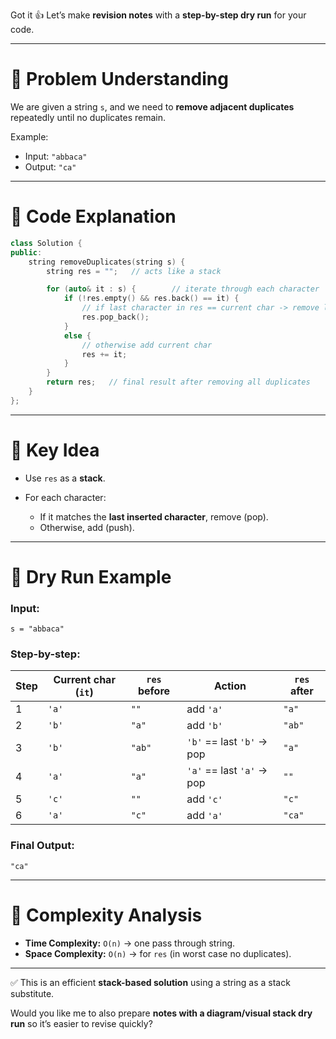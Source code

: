 Got it 👍 Let’s make **revision notes** with a **step-by-step dry run** for your code.

---

# 🔹 Problem Understanding

We are given a string `s`, and we need to **remove adjacent duplicates** repeatedly until no duplicates remain.

Example:

* Input: `"abbaca"`
* Output: `"ca"`

---

# 🔹 Code Explanation

```cpp
class Solution {
public:
    string removeDuplicates(string s) {
        string res = "";   // acts like a stack

        for (auto& it : s) {        // iterate through each character
            if (!res.empty() && res.back() == it) {
                // if last character in res == current char -> remove last
                res.pop_back();
            }
            else {
                // otherwise add current char
                res += it;
            }
        }
        return res;   // final result after removing all duplicates
    }
};
```

---

# 🔹 Key Idea

* Use `res` as a **stack**.
* For each character:

  * If it matches the **last inserted character**, remove (pop).
  * Otherwise, add (push).

---

# 🔹 Dry Run Example

### Input:

`s = "abbaca"`

### Step-by-step:

| Step | Current char (`it`) | `res` before | Action                    | `res` after |
| ---- | ------------------- | ------------ | ------------------------- | ----------- |
| 1    | `'a'`               | `""`         | add `'a'`                 | `"a"`       |
| 2    | `'b'`               | `"a"`        | add `'b'`                 | `"ab"`      |
| 3    | `'b'`               | `"ab"`       | `'b'` == last `'b'` → pop | `"a"`       |
| 4    | `'a'`               | `"a"`        | `'a'` == last `'a'` → pop | `""`        |
| 5    | `'c'`               | `""`         | add `'c'`                 | `"c"`       |
| 6    | `'a'`               | `"c"`        | add `'a'`                 | `"ca"`      |

### Final Output:

`"ca"`

---

# 🔹 Complexity Analysis

* **Time Complexity:** `O(n)` → one pass through string.
* **Space Complexity:** `O(n)` → for `res` (in worst case no duplicates).

---

✅ This is an efficient **stack-based solution** using a string as a stack substitute.

Would you like me to also prepare **notes with a diagram/visual stack dry run** so it’s easier to revise quickly?
